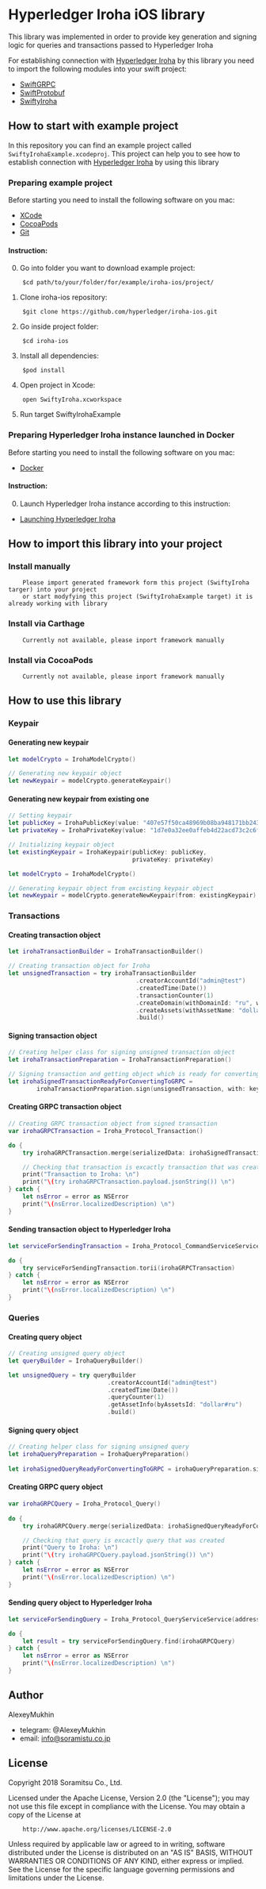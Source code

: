 # Hyperledger Iroha iOS library


This library was implemented in order to provide key generation and signing logic for queries and transactions passed to Hyperledger Iroha

For establishing connection with [Hyperledger Iroha](https://github.com/hyperledger/iroha) by this library you need to import the following modules into your swift project:

* [SwiftGRPC ](https://github.com/grpc/grpc-swift)
* [SwiftProtobuf](https://github.com/apple/swift-protobuf)
* [SwiftyIroha](https://github.com/soramitsu/iroha-ios)


## How to start with example project

In this repository you can find an example project called `SwiftyIrohaExample.xcodeproj`. 
This project can help you to see how to establish connection with [Hyperledger Iroha](https://github.com/hyperledger/iroha)  by using this library 

### Preparing example project

Before starting you need to install the following software on you mac:
* [XCode](https://developer.apple.com/xcode/)
* [CocoaPods](https://cocoapods.org/)
* [Git](https://git-scm.com/)

#### Instruction:

0. Go into folder you want to download example project: 
```
    $cd path/to/your/folder/for/example/iroha-ios/project/
```
1. Clone iroha-ios repository: 
```
    $git clone https://github.com/hyperledger/iroha-ios.git
```
2. Go inside project folder:
```
    $cd iroha-ios
```
3. Install all dependencies:
```
    $pod install
```
4. Open project in Xcode:
```
    open SwiftyIroha.xcworkspace
```
5. Run target SwiftyIrohaExample

### Preparing Hyperledger Iroha instance launched in Docker

Before starting you need to install the following software on you mac:
* [Docker](https://www.docker.com)

#### Instruction:

0. Launch Hyperledger Iroha instance according to this instruction:
* [Launching Hyperledger Iroha](http://iroha.readthedocs.io/en/latest/getting_started/)

## How to import this library into your project

### Install manually
```
    Please import generated framework form this project (SwiftyIroha targer) into your project
    or start modyfying this project (SwiftyIrohaExample target) it is already working with library
```

### Install via Carthage
```
    Currently not available, please inport framework manually
```

### Install via CocoaPods
```
    Currently not available, please inport framework manually
```


## How to use this library

### Keypair

#### Generating new keypair

```swift
let modelCrypto = IrohaModelCrypto()

// Generating new keypair object
let newKeypair = modelCrypto.generateKeypair()
```

#### Generating new keypair from existing one

```swift
// Setting keypair
let publicKey = IrohaPublicKey(value: "407e57f50ca48969b08ba948171bb2435e035d82cec417e18e4a38f5fb113f83")
let privateKey = IrohaPrivateKey(value: "1d7e0a32ee0affeb4d22acd73c2c6fb6bd58e266c8c2ce4fa0ffe3dd6a253ffb")

// Initializing keypair object
let existingKeypair = IrohaKeypair(publicKey: publicKey,
                                   privateKey: privateKey)

let modelCrypto = IrohaModelCrypto()

// Generating keypair object from excisting keypair object
let newKeypair = modelCrypto.generateNewKeypair(from: existingKeypair)
```

### Transactions

#### Creating transaction object
```swift
let irohaTransactionBuilder = IrohaTransactionBuilder()

// Creating transaction object for Iroha
let unsignedTransaction = try irohaTransactionBuilder
                                    .creatorAccountId("admin@test")
                                    .createdTime(Date())
                                    .transactionCounter(1)
                                    .createDomain(withDomainId: "ru", withDefaultRole: "user")
                                    .createAssets(withAssetName: "dollar", domainId: "ru", percision: 0.1)
                                    .build()
```

#### Signing transaction object
```swift
// Creating helper class for signing unsigned transaction object
let irohaTransactionPreparation = IrohaTransactionPreparation()

// Signing transaction and getting object which is ready for converting to GRPC object
let irohaSignedTransactionReadyForConvertingToGRPC = 
        irohaTransactionPreparation.sign(unsignedTransaction, with: keypair)
```

#### Creating GRPC transaction object
```swift
// Creating GRPC transaction object from signed transaction
var irohaGRPCTransaction = Iroha_Protocol_Transaction()

do {
    try irohaGRPCTransaction.merge(serializedData: irohaSignedTransactionReadyForConvertingToGRPC)

    // Checking that transaction is excactly transaction that was created
    print("Transaction to Iroha: \n")
    print("\(try irohaGRPCTransaction.payload.jsonString()) \n")
} catch {
    let nsError = error as NSError
    print("\(nsError.localizedDescription) \n")
}
```

#### Sending transaction object to Hyperledger Iroha

```swift
let serviceForSendingTransaction = Iroha_Protocol_CommandServiceService(address: "127.0.0.1:50051")

do {
    try serviceForSendingTransaction.torii(irohaGRPCTransaction)
} catch {
    let nsError = error as NSError
    print("\(nsError.localizedDescription) \n")
}
```

### Queries

#### Creating query object
```swift
// Creating unsigned query object
let queryBuilder = IrohaQueryBuilder()

let unsignedQuery = try queryBuilder
                            .creatorAccountId("admin@test")
                            .createdTime(Date())
                            .queryCounter(1)
                            .getAssetInfo(byAssetsId: "dollar#ru")
                            .build()
```

#### Signing query object
```swift
// Creating helper class for signing unsigned query
let irohaQueryPreparation = IrohaQueryPreparation()
        
let irohaSignedQueryReadyForConvertingToGRPC = irohaQueryPreparation.sign(unsignedQuery, with: keypair)
```

#### Creating GRPC query object
```swift
var irohaGRPCQuery = Iroha_Protocol_Query()
        
do {
    try irohaGRPCQuery.merge(serializedData: irohaSignedQueryReadyForConvertingToGRPC)

    // Checking that query is excactly query that was created
    print("Query to Iroha: \n")
    print("\(try irohaGRPCQuery.payload.jsonString()) \n")
} catch {
    let nsError = error as NSError
    print("\(nsError.localizedDescription) \n")
}
```

#### Sending query object to Hyperledger Iroha

```swift
let serviceForSendingQuery = Iroha_Protocol_QueryServiceService(address: "127.0.0.1:50051")

do {
    let result = try serviceForSendingQuery.find(irohaGRPCQuery)
} catch {
    let nsError = error as NSError
    print("\(nsError.localizedDescription) \n")
}
```

## Author

AlexeyMukhin

* telegram: @AlexeyMukhin
* email: info@soramistu.co.jp

## License


Copyright 2018 Soramitsu Co., Ltd.

Licensed under the Apache License, Version 2.0 (the "License"); you may not use this file except in compliance with the License. You may obtain a copy of the License at
```
    http://www.apache.org/licenses/LICENSE-2.0
```
Unless required by applicable law or agreed to in writing, software distributed under the License is distributed on an "AS IS" BASIS, WITHOUT WARRANTIES OR CONDITIONS OF ANY KIND, either express or implied. See the License for the specific language governing permissions and limitations under the License.

